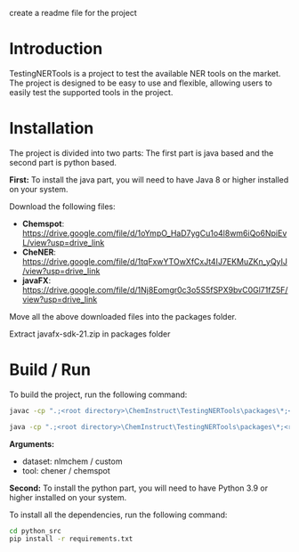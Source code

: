 create a readme file for the project

# Introduction
TestingNERTools is a project to test the available NER tools on the market. The project is designed to be easy to use and flexible, allowing users to easily test the supported tools in the project.

# Installation
The project is divided into two parts:
The first part is java based and the second part is python based.

**First:**
To install the java part, you will need to have Java 8 or higher installed on your system.

Download the following files:

* **Chemspot**: https://drive.google.com/file/d/1oYmpO_HaD7ygCu1o4l8wm6iQo6NpiEvL/view?usp=drive_link
* **CheNER**: https://drive.google.com/file/d/1tqFxwYTOwXfCxJt4IJ7EKMuZKn_yQyIJ/view?usp=drive_link
* **javaFX**: https://drive.google.com/file/d/1Nj8Eomgr0c3o5S5fSPX9bvC0Gl71fZ5F/view?usp=drive_link


Move all the above downloaded files into the packages folder.

Extract javafx-sdk-21.zip in packages folder

# Build / Run

To build the project, run the following command:
```bash
javac -cp ".;<root directory>\ChemInstruct\TestingNERTools\packages\*;<root directory>\ChemInstruct\TestingNERTools\src\"  <root directory>\ChemInstruct\TestingNERTools\src\StartEvaluation.java
```

```bash
java -cp ".;<root directory>\ChemInstruct\TestingNERTools\packages\*;<root directory>\ChemInstruct\TestingNERTools\src\"  <root directory>\ChemInstruct\TestingNERTools\src\StartEvaluation.java  --directory <input directory path> --tool <tool name> --dataset <dataset>
```

**Arguments:**
* dataset: nlmchem / custom
* tool: chener / chemspot



**Second:**
To install the python part, you will need to have Python 3.9 or higher installed on your system.

To install all the dependencies, run the following command:
```bash
cd python_src
pip install -r requirements.txt
```



